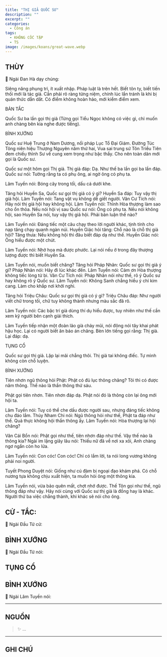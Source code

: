 ```yaml
---
title: "THỊ GIẢ QUỐC SƯ"
description: ""
excerpt: ""
categories:
  - Công án
tags:
  - KHÔNG CỐC TẬP
  - TS 
image: /images/koans/great-wave.webp
---
```


## THÙY

📢 Ngài Đan Hà dạy chúng:

Siêng năng phụng trì, ít xuất nhập. Pháp luật là trên hết. Biết tôn ty, biết tiến thối mới là tác giả. Cần phải rõ ràng từng niệm, chính lúc lẩn tránh là khi bị quán thức dẫn dắt. Có điểm không hoàn hảo, mới kiểm điểm xem.

BẢN TẮC

Quốc Sư ba lần gọi thị giả (Từng gọi Tiểu Ngọc không có việc gì, chỉ muốn anh chàng bên kia nghe được tiếng).

BÌNH XƯỚNG

Quốc sư Huệ Trung ở Nam Dương, nổi pháp Lục Tổ Đại Giám. Đường Túc Tông niên hiệu Thượng Nguyên năm thứ hai, Vua sai trung sứ Tôn Triều Tiên đem chiếu thỉnh Sư về cung xem trọng như bậc thầy. Cho nên toàn dân mới gọi là Quốc sư.

Quốc sư một hôm gọi Thị giả.
Thị giả đáp: Dạ. Như thế ba lần gọi ba lần đáp.
Quốc sư nói: Tưởng rằng ta có phụ ông, ai ngờ ông có phụ ta.

Lâm Tuyền nói: Bóng cây trong tối, dấu cá dưới khe.

Tăng hỏi Huyền Sa, Quốc sư gọi thị giả có ý gì?
Huyền Sa đáp: Tuy vậy thị giả hội.
Lâm Tuyền nói: Tang vật vụ không dễ giết người.
Vân Cư Tích nói: Hãy nói thị giả hội hay không hội.
Lâm Tuyền nói: Thỉnh Hòa thượng làm sao cho ổn thỏa.
Nếu nói hội vị sau Quốc sư nói: Ông có phụ ta. Nếu nói không hội, sao Huyền Sa nói, tuy vậy thị giả hội. Phải bàn luận thế nào?

Lâm Tuyền nói: Đáng tiếc một câu chạy theo lời người khác, tịnh tính cho nạp tăng chạy quanh ngàn núi.
Huyền Giác hỏi tăng: Chỗ nào là chỗ thị giả hội?
Tăng thưa: Nếu không hội thì đâu biết đáp dạ như thế.
Huyền Giác nói: Ông hiểu được một chút.

Lâm Tuyền nói: Nhờ họa mà được phước. Lại nói nếu ở trong đây thượng lượng được thì biết Huyền Sa.

Lâm Tuyền nói, muốn biết chăng?
Tăng hỏi Pháp Nhãn: Quốc sư gọi thị giả ý gì?
Pháp Nhãn nói: Hãy đi lúc khác đến.
Lâm Tuyền nói: Cảm ơn Hòa thượng không tiếc lòng từ bi.
Vân Cư Tích nói: Pháp Nhãn nói như thế, rõ ý Quốc sư hay không rõ ý Quốc sư.
Lâm Tuyền nói: Không Sanh chẳng hiểu ý chỉ kim cang. Làm cho khắp nơi khởi nghi.

Tăng hỏi Triệu Châu: Quốc sư gọi thị giả có ý gì?
Triệu Châu đáp: Như người viết chữ trong tối, chữ tuy không thành nhưng màu sắc đã rõ.

Lâm Tuyền nói: Các bậc trí giả dùng thí dụ hiểu được, tuy nhiên như thế cần xem kỹ người bên cạnh giải thích.

Lâm Tuyền tiếp nhận một đoàn lão già chảy mũi, nói đông nói tây khai phát hậu học. Lại có người biết ăn báo án chăng. Bèn lớn tiếng gọi rằng: Thị giả. Lại đáp: dạ.

TỤNG CỔ

Quốc sư gọi thị giả.
Lặp lại mãi chẳng thôi.
Thị giả tai không điếc.
Tự mình không còn chỗ luyện.

BÌNH XƯỚNG

Tiên nhơn ngũ thông hỏi Phật: Phật có đủ lục thông chăng? Tôi thì có được năm thông. Thế nào là thần thông thứ sáu.

Phật gọi tiên nhơn.
Tiên nhơn đáp dạ.
Phật nói đó là thông còn lại ông mới hội ta.

Lâm Tuyền nói: Tuy có thể che dấu được người sau, nhưng đáng tiếc không chu đáo lắm.
Thúy Nham Chi nói: Ngũ thông hỏi như thế, Phật ta đáp như thế. Quả thực không hội thần thông ấy.
Lâm Tuyền nói: Hòa thượng lại hội chăng?

Vân Cái Bổn nói: Phật gọi như thế, tiên nhơn đáp như thế. Vậy thế nào là thông kia?
Ngài im lặng giây lâu nói:
Thiếu nữ đã về nơi xa xôi,
Anh chàng ngơ ngẩn còn ho lửa.

Lâm Tuyền nói: Con cóc! Con cóc! Chỉ có lắm lời, ta nói long vương không phải noi người.

Tuyết Phong Duyệt nói: Giống như cú đàm bị ngoại đạo khám phá. Có chỗ nương tựa không chịu xuất hiện, ta muốn hỏi ông một thông kia.

Lâm Tuyền nói, vừa bảo quên mất, chợt nhớ được. Thế Tôn gọi như thế, ngũ thông đáp như vậy. Hãy nói cùng với Quốc sư thị giả là đồng hay là khác. Người thứ ba việc chẳng thành, khi khác sẽ nói cho ông.

## CỬ - TẮC:

📢 Ngài Đầu Tử cử:

> 

## BÌNH XƯỚNG

📢 Ngài Đầu Tử nói:


## TỤNG CỔ

> 

## BÌNH XƯỚNG

📢 Ngài Lâm Tuyền nói:



<hr class="blog-rule" />

## NGUỒN

> ✨ ...

<hr class="blog-rule" />

## GHI CHÚ

[^1]: ⭐️ <a href="/masters/" target="_blank">🔗 TS </a>


